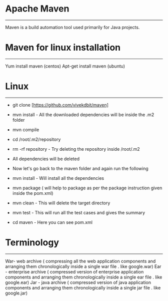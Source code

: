 # Apache Maven
---------------------
Maven is a build automation tool used primarily for Java projects.

# Maven for linux installation
---------------------
Yum install maven (centos)
Apt-get install maven (ubuntu)

# Linux 
---------------------
- git clone [https://github.com/vivekdbit/maven]
- mvn install - All the downloaded dependencies will be inside the .m2 folder
- mvn compile 
- cd /root/.m2/repository
- rm -rf repository - Try deleting the repository inside /root/.m2


- All dependencies will be deleted 
- Now let's go back to the maven folder and again run the following
- mvn install - Will install all the dependencies
- mvn package ( will help to package as per the package instruction given inside the pom.xml)
- mvn clean - This will delete the target directory 
- mvn test - This will run all the test cases and gives the summary 
- cd maven - Here you can see pom.xml

# Terminology
---------------------
War- web archive ( compressing all the web application components and arranging them chronologically inside a single war file . like google.war)
Ear - enterprise archive ( compressed version of enterprise application components and arranging them chronologically inside a single ear file . like google.ear)
Jar - java archive  ( compressed version of java application components and arranging them chronologically inside a single jar file . like google.jar)